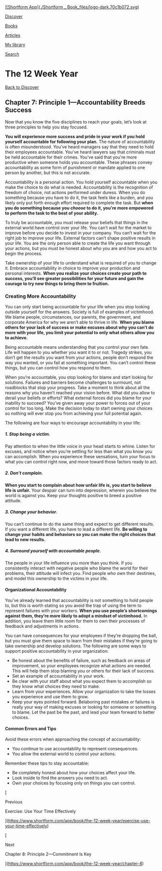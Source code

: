 [![Shortform App](./Shortform _ Book_files/logo-dark.70c1b072.svg)](https://www.shortform.com/app)

[Discover](https://www.shortform.com/app)

[Books](https://www.shortform.com/app/books)

[Articles](https://www.shortform.com/app/articles)

[My library](https://www.shortform.com/app/library)

[Search](https://www.shortform.com/app/search)

# The 12 Week Year

[Back to Discover](https://www.shortform.com/app)

## Chapter 7: Principle 1—Accountability Breeds Success

Now that you know the five disciplines to reach your goals, let’s look at three principles to help you stay focused.

**You will experience more success and pride in your work if you hold yourself accountable for following your plan.** The nature of accountability is often misunderstood. You’ve heard managers say that they need to hold their employees accountable. You’ve heard lawyers say that criminals must be held accountable for their crimes. You’ve said that you're more productive when someone holds you accountable. These phrases convey accountability as some form of punishment or mandate applied to one person by another, but this is not accurate.

Accountability is a personal action. You hold yourself accountable when you make the choice to do what is needed. Accountability is the recognition of freedom of choice, not actions performed under duress. When you do something because you have to do it, the task feels like a burden, and you likely only put forth enough effort required to complete the task. But **when you do something because you _choose_ to do it, you're more empowered to perform the task to the best of your ability.**

To truly be accountable, you must release your beliefs that things in the external world have control over your life. You can’t wait for the market to improve before you decide to invest in your company. You can’t wait for the right job to improve your life. External factors can’t shape positive results in your life. You are the only person able to create the life you want through your actions, but you must be honest about who you are and how you act to begin the process.

Take ownership of your life to understand what is required of you to change it. Embrace accountability in choice to improve your production and personal interests. **When you realize your choices create your path to success, you’ll see greater possibilities for your future and gain the courage to try new things to bring them to fruition.**

### Creating More Accountability

You can only start being accountable for your life when you stop looking outside yourself for the answers. Society is full of examples of victimhood. We blame people, circumstances, our parents, the government, and corporate America for why we aren’t able to thrive in life. **When you blame others for your lack of success or make excuses about why you can’t do more with your life, you limit your potential to only what others allow you to achieve.**

Being accountable means understanding that you control your own fate. Life will happen to you whether you want it to or not. Tragedy strikes, you don’t get the results you want from your actions, people don’t respond the way you wanted, or you fail at something important. You can’t control these things, but you can control how you respond to them.

When you’re accountable, you stop looking for blame and start looking for solutions. Failures and barriers become challenges to surmount, not roadblocks that stop your progress. Take a moment to think about all the reasons why you haven’t reached your vision before. What did you allow to derail your beliefs or efforts? What external forces did you blame for your inability to succeed? You’ve given away your power to forces out of your control for too long. Make the decision today to start owning your choices so nothing will ever stop you from achieving your full potential again.

The following are four ways to encourage accountability in your life:

##### 1. Stop being a victim.

Pay attention to when the little voice in your head starts to whine. Listen for excuses, and notice when you’re settling for less than what you know you can accomplish. When you experience these sensations, turn your focus to what you can control right now, and move toward those factors ready to act.

##### 2. Don’t complain.

**When you start to complain about how unfair life is, you start to believe life is unfair.** Your despair can turn into depression, wherein you believe the world is against you. Keep your thoughts positive to breed a positive attitude.

##### 3. Change your behavior.

You can’t continue to do the same thing and expect to get different results. If you want a different life, you have to lead a different life. **Be willing to change your habits and behaviors so you can make the right choices that lead to new results.**

##### 4. Surround yourself with accountable people.

The people in your life influence you more than you think. If you consistently interact with negative people who blame the world for their problems, their attitude will infect you. Find people who own their destinies, and model this ownership to the victims in your life.

#### Organizational Accountability

You’ve already learned that accountability is not something to hold people to, but this is worth stating so you avoid the trap of using the term to represent failures with your workers. **When you use people’s shortcomings against them, they’re more likely to adopt a mindset of victimhood.** In addition, you leave them little room for them to own their processes of feedback and adjustments in actions.

You can have consequences for your employees if they’re dropping the ball, but you must give them space to learn from their mistakes if they’re going to take ownership and develop solutions. The following are some ways to support positive accountability in your organization:

- Be honest about the benefits of failure, such as feedback on areas of improvement, so your employees recognize what actions are needed. This will help them stop blaming you or others for their lack of success.
- Set an example of accountability in your work.
- Be clear with your staff about what you expect them to accomplish so they know what choices they need to make.
- Learn from your experiences. Allow your organization to take the losses you experience and use them to grow.
- Keep your eyes pointed forward. Belaboring past mistakes or failures is really your way of making excuses or looking for someone or something to blame. Let the past be the past, and lead your team forward to better choices.

#### Common Errors and Tips

Avoid these errors when approaching the concept of accountability:

- You continue to use accountability to represent consequences.
- You allow the external world to control your actions.

Remember these tips to stay accountable:

- Be completely honest about how your choices affect your life.
- Look inside to find the answers you need to act.
- Own your choices by focusing only on things you can control.

[

Previous

Exercise: Use Your Time Effectively

](https://www.shortform.com/app/book/the-12-week-year/exercise-use-your-time-effectively)

[

Next

Chapter 8: Principle 2—Commitment Is Key

](https://www.shortform.com/app/book/the-12-week-year/chapter-8)
